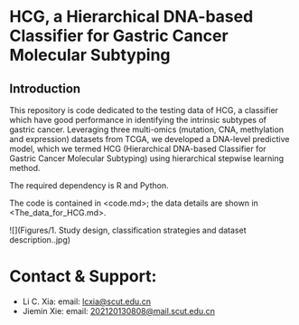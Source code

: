 # HCG, a Hierarchical DNA-based Classifier for Gastric Cancer Molecular Subtyping


## Introduction

This repository is code dedicated to the testing data of HCG, a classifier which have good performance in identifying the intrinsic subtypes of gastric cancer. Leveraging three multi-omics (mutation, CNA, methylation and expression) datasets from TCGA, we developed a DNA-level predictive model, which we termed HCG (Hierarchical DNA-based Classifier for Gastric Cancer Molecular Subtyping) using hierarchical stepwise learning method.

The required dependency is R and Python.

The code is contained in <code.md>; the data details are shown in <The_data_for_HCG.md>.

![](Figures/1. Study design, classification strategies and dataset description..jpg)


# Contact & Support:

* Li C. Xia: email: [lcxia@scut.edu.cn](mailto:lcxia@scut.edu.cn)
* Jiemin Xie: email: [202120130808@mail.scut.edu.cn](mailto:202120130808@mail.scut.edu.cn)



